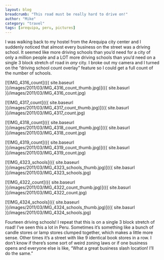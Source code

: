 ```yaml
---
layout: blog
breadcrumb: "This road must be really hard to drive on!"
author: "Mike"
category: "travel"
tags: [arequipa, peru, pictures]
---
```


I was walking back to my hostel from the Arequipa city center and I suddenly noticed that almost every business on the street was a driving school. It seemed like more driving schools than you’d need for a city of only a million people and a LOT more driving schools than you’d need on a single 3 block stretch of road in *any* city. I broke out my camera and I turned on the “driving school count overlay” feature so I could get a full count of the number of schools.

[![IMG_4316_count]({{ site.baseurl }}/images/2011/03/IMG_4316_count_thumb.jpg)]({{ site.basurl }}/images/2011/03/IMG_4316_count.jpg)

[![IMG_4317_count]({{ site.baseurl }}/images/2011/03/IMG_4317_count_thumb.jpg)]({{ site.basurl }}/images/2011/03/IMG_4317_count.jpg)

[![IMG_4318_count]({{ site.baseurl }}/images/2011/03/IMG_4318_count_thumb.jpg)]({{ site.basurl }}/images/2011/03/IMG_4318_count.jpg)

[![IMG_4319_count]({{ site.baseurl }}/images/2011/03/IMG_4319_count_thumb.jpg)]({{ site.basurl }}/images/2011/03/IMG_4319_count.jpg)

[![IMG_4323_schools]({{ site.baseurl }}/images/2011/03/IMG_4323_schools_thumb.jpg)]({{ site.basurl }}/images/2011/03/IMG_4323_schools.jpg)

[![IMG_4322_count]({{ site.baseurl }}/images/2011/03/IMG_4322_count_thumb.jpg)]({{ site.basurl }}/images/2011/03/IMG_4322_count.jpg)

[![IMG_4324_schools]({{ site.baseurl }}/images/2011/03/IMG_4324_schools_thumb.jpg)]({{ site.basurl }}/images/2011/03/IMG_4324_schools.jpg)

Fourteen driving schools! I repeat that this is on a single 3 block stretch of road! I’ve seen this a lot in Peru. Sometimes it’s something like a bunch of candle stores or lamp stores clumped together, which makes a little more sense. Other times it’s a street with like 9 identical book stores in a row. I don’t know if there’s some sort of weird zoning laws or if one business opens and everyone else is like, “What a great business slash location! I’ll do the same.”